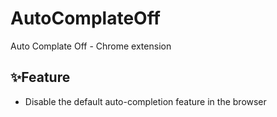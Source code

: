 # AutoComplateOff
Auto Complate Off - Chrome extension

## ✨Feature
- Disable the default auto-completion feature in the browser
